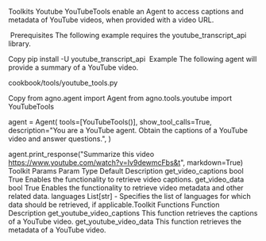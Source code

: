 Toolkits
Youtube
YouTubeTools enable an Agent to access captions and metadata of YouTube videos, when provided with a video URL.

​
Prerequisites
The following example requires the youtube_transcript_api library.


Copy
pip install -U youtube_transcript_api
​
Example
The following agent will provide a summary of a YouTube video.

cookbook/tools/youtube_tools.py

Copy
from agno.agent import Agent
from agno.tools.youtube import YouTubeTools

agent = Agent(
    tools=[YouTubeTools()],
    show_tool_calls=True,
    description="You are a YouTube agent. Obtain the captions of a YouTube video and answer questions.",
)

agent.print_response("Summarize this video https://www.youtube.com/watch?v=Iv9dewmcFbs&t", markdown=True)
​
Toolkit Params
Param	Type	Default	Description
get_video_captions	bool	True	Enables the functionality to retrieve video captions.
get_video_data	bool	True	Enables the functionality to retrieve video metadata and other related data.
languages	List[str]	-	Specifies the list of languages for which data should be retrieved, if applicable.
​
Toolkit Functions
Function	Description
get_youtube_video_captions	This function retrieves the captions of a YouTube video.
get_youtube_video_data	This function retrieves the metadata of a YouTube video.
​
